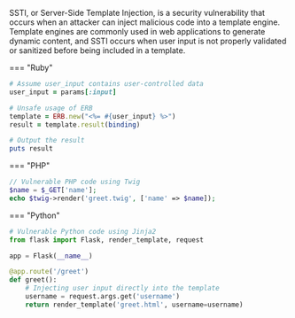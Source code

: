 SSTI, or Server-Side Template Injection, is a security vulnerability that occurs when an attacker can inject malicious code into a template engine. Template engines are commonly used in web applications to generate dynamic content, and SSTI occurs when user input is not properly validated or sanitized before being included in a template.


=== "Ruby"
  ```ruby
  # Assume user_input contains user-controlled data
  user_input = params[:input]
  
  # Unsafe usage of ERB
  template = ERB.new("<%= #{user_input} %>")
  result = template.result(binding)
  
  # Output the result
  puts result
  ```

=== "PHP"
  ```php
  // Vulnerable PHP code using Twig
  $name = $_GET['name'];
  echo $twig->render('greet.twig', ['name' => $name]);
  ```

=== "Python"
  ```python
  # Vulnerable Python code using Jinja2
  from flask import Flask, render_template, request
  
  app = Flask(__name__)
  
  @app.route('/greet')
  def greet():
      # Injecting user input directly into the template
      username = request.args.get('username')
      return render_template('greet.html', username=username)
  ```

